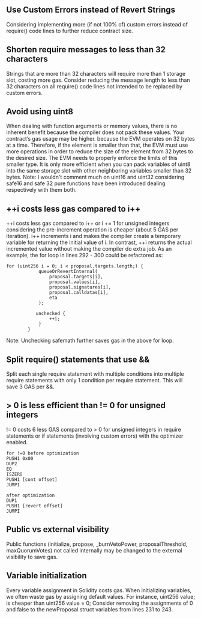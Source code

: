 ##  Use Custom Errors instead of Revert Strings
Considering implementing more (if not 100% of) custom errors instead of require() code lines to further reduce contract size.
##  Shorten require messages to less than 32 characters
Strings that are more than 32 characters will require more than 1 storage slot, costing more gas. Consider reducing the message length to less than 32 characters on all require() code lines not intended to be replaced by custom errors.
## Avoid using uint8
When dealing with function arguments or memory values, there is no inherent benefit because the compiler does not pack these values. Your contract’s gas usage may be higher. because the EVM operates on 32 bytes at a time. Therefore, if the element is smaller than that, the EVM must use more operations in order to reduce the size of the element from 32 bytes to the desired size. The EVM needs to properly enforce the limits of this smaller type.
It is only more efficient when you can pack variables of uint8 into the same storage slot with other neighboring variables smaller than 32 bytes. 
Note: I wouldn't comment much on uint16 and uint32 considering safe16 and safe 32 pure functions have been introduced dealing respectively with them both.
## ++i costs less gas compared to i++
++i costs less gas compared to i++ or i += 1 for unsigned integers considering the pre-increment operation is cheaper (about 5 GAS per iteration).
i++ increments i and makes the compiler create a temporary variable for returning the initial value of i. In contrast, ++i returns the actual incremented value without making the compiler do extra job.
As an example, the for loop in lines 292 - 300 could be refactored as:
```
for (uint256 i = 0; i < proposal.targets.length;) {
            queueOrRevertInternal(
                proposal.targets[i],
                proposal.values[i],
                proposal.signatures[i],
                proposal.calldatas[i],
                eta
            );

           unchecked {
                ++i;
            }
        }
``` 
Note: Unchecking safemath further saves gas in the above for loop.
## Split require() statements that use && 
Split each single require statement with multiple conditions into multiple require statements with only 1 condition per require statement. This will save 3 GAS per &&.
## > 0 is less efficient than != 0 for unsigned integers
!= 0 costs 6 less GAS compared to > 0 for unsigned integers in require statements or if statements (involving custom errors) with the optimizer enabled.
```
for !=0 before optimization
PUSH1 0x00
DUP2
EQ
ISZERO
PUSH1 [cont offset]
JUMPI 

after optimization
DUP1
PUSH1 [revert offset]
JUMPI
```
## Public vs external visibility
Public functions (initialize, propose, _burnVetoPower,  proposalThreshold, maxQuorumVotes) not called internally may be changed to the external visibility to save gas.
## Variable initialization
Every variable assignment in Solidity costs gas. When initializing variables, we often waste gas by assigning default values. For instance,
uint256 value; is cheaper than uint256 value = 0;
Consider removing the assignments of 0 and false to the newProposal struct variables from lines 231 to 243.
